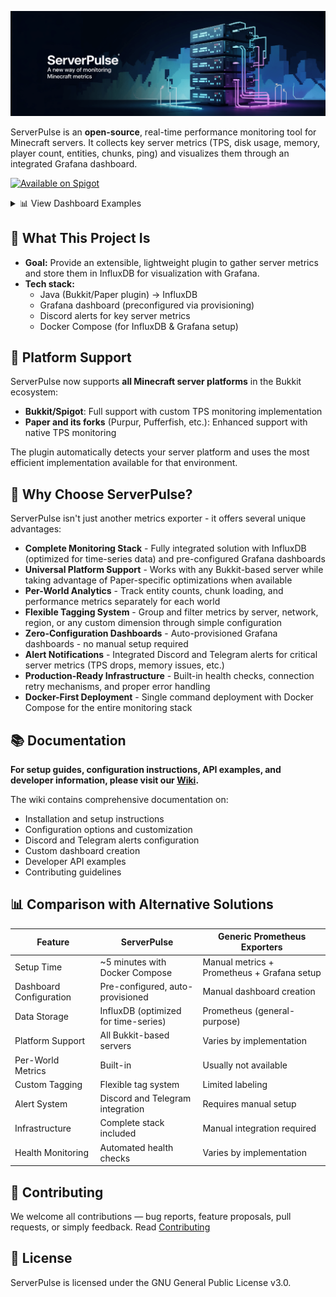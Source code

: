 ![ServerPulse Poster](img/poster.png)

ServerPulse is an **open-source**, real-time performance monitoring tool for Minecraft servers. It collects key server metrics (TPS, disk usage, memory, player count, entities, chunks, ping) and visualizes them through an integrated Grafana dashboard.

[![Available on Spigot](https://img.shields.io/badge/Available%20on-Spigot-yellow.svg)](https://www.spigotmc.org/resources/serverpulse-1-8-1-21-x-real-time-minecraft-performance-monitoring.123707/)

<details>
<summary>📊 View Dashboard Examples</summary>

![ServerPulse Grafana Dashboard Example1](img/dashboard.png)
*Example dashboard view 1: General Server Overview*

![ServerPulse Grafana Dashboard Example2](img/dashboard2.png)
*Example dashboard view 2: Per-World Details*

![ServerPulse Grafana Dashboard Example3](img/dashboard3.png)
*Example dashboard view 3: Players Ping Overview*

</details>

## 📖 What This Project Is

- **Goal:** Provide an extensible, lightweight plugin to gather server metrics and store them in InfluxDB for visualization with Grafana.
- **Tech stack:**
    - Java (Bukkit/Paper plugin) → InfluxDB
    - Grafana dashboard (preconfigured via provisioning)
    - Discord alerts for key server metrics
    - Docker Compose (for InfluxDB & Grafana setup)

## 🌟 Platform Support

ServerPulse now supports **all Minecraft server platforms** in the Bukkit ecosystem:

- **Bukkit/Spigot**: Full support with custom TPS monitoring implementation
- **Paper and its forks** (Purpur, Pufferfish, etc.): Enhanced support with native TPS monitoring

The plugin automatically detects your server platform and uses the most efficient implementation available for that environment.

## 🚀 Why Choose ServerPulse?

ServerPulse isn't just another metrics exporter - it offers several unique advantages:

- **Complete Monitoring Stack** - Fully integrated solution with InfluxDB (optimized for time-series data) and pre-configured Grafana dashboards
- **Universal Platform Support** - Works with any Bukkit-based server while taking advantage of Paper-specific optimizations when available
- **Per-World Analytics** - Track entity counts, chunk loading, and performance metrics separately for each world
- **Flexible Tagging System** - Group and filter metrics by server, network, region, or any custom dimension through simple configuration
- **Zero-Configuration Dashboards** - Auto-provisioned Grafana dashboards - no manual setup required
- **Alert Notifications** - Integrated Discord and Telegram alerts for critical server metrics (TPS drops, memory issues, etc.)
- **Production-Ready Infrastructure** - Built-in health checks, connection retry mechanisms, and proper error handling
- **Docker-First Deployment** - Single command deployment with Docker Compose for the entire monitoring stack

## 📚 Documentation

**For setup guides, configuration instructions, API examples, and developer information, please visit our [Wiki](https://github.com/renvins/serverpulse/wiki).**

The wiki contains comprehensive documentation on:
- Installation and setup instructions
- Configuration options and customization
- Discord and Telegram alerts configuration
- Custom dashboard creation
- Developer API examples
- Contributing guidelines

## 📊 Comparison with Alternative Solutions

| Feature | ServerPulse | Generic Prometheus Exporters |
|---------|------------|--------------------------|
| Setup Time | ~5 minutes with Docker Compose | Manual metrics + Prometheus + Grafana setup |
| Dashboard Configuration | Pre-configured, auto-provisioned | Manual dashboard creation |
| Data Storage | InfluxDB (optimized for time-series) | Prometheus (general-purpose) |
| Platform Support | All Bukkit-based servers | Varies by implementation |
| Per-World Metrics | Built-in | Usually not available |
| Custom Tagging | Flexible tag system | Limited labeling |
| Alert System | Discord and Telegram integration | Requires manual setup |
| Infrastructure | Complete stack included | Manual integration required |
| Health Monitoring | Automated health checks | Varies by implementation |

## 🤝 Contributing

We welcome all contributions — bug reports, feature proposals, pull requests, or simply feedback. Read [Contributing](https://github.com/renvins/serverpulse/wiki/7.-Contributing-guidelines)

## 📄 License

ServerPulse is licensed under the GNU General Public License v3.0.
